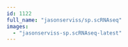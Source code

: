 ```yaml
---
id: 1122
full_name: "jasonserviss/sp.scRNAseq"
images: 
  - "jasonserviss-sp.scRNAseq-latest"
---
```

